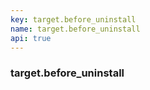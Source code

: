```yaml
---
key: target.before_uninstall
name: target.before_uninstall
api: true
---
```


### target.before_uninstall
